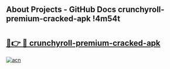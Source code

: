 ## About Projects - GitHub Docs crunchyroll-premium-cracked-apk !4m54t

# <h2><a href="https://andorid.site?title=crunchyroll-premium-cracked-apk&ref=19M">🔗👉 🔴 crunchyroll-premium-cracked-apk</a></h2>

[![acn](https://github.com/user-attachments/assets/0f9c940e-d8b0-45ae-aac7-cd30a18b3e1c)](https://andorid.site?title=crunchyroll-premium-cracked-apk&ref=19M)
